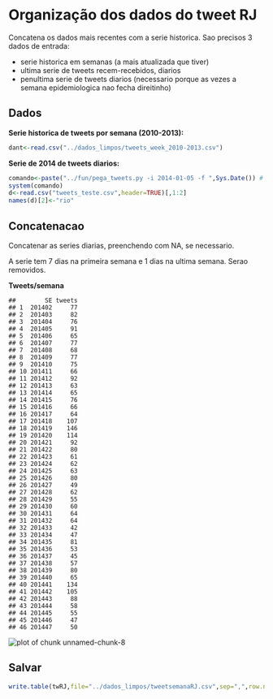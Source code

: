 Organização dos dados do tweet RJ
===================================
Concatena os dados mais recentes com a serie historica. Sao precisos 3 dados de entrada:
- serie historica em semanas (a mais atualizada que tiver)
- ultima serie de tweets recem-recebidos, diarios
- penultima serie de tweets diarios (necessario porque as vezes a semana epidemiologica nao fecha direitinho) 





Dados 
-----

**Serie historica de tweets por semana (2010-2013):**

```r
dant<-read.csv("../dados_limpos/tweets_week_2010-2013.csv")
```

**Serie de 2014 de tweets diarios:**

```r
comando<-paste("../fun/pega_tweets.py -i 2014-01-05 -f ",Sys.Date()) # primeira SE de 2014 ate hoje
system(comando)
d<-read.csv("tweets_teste.csv",header=TRUE)[,1:2]
names(d)[2]<-"rio"
```

Concatenacao
------------

Concatenar as series diarias, preenchendo com NA, se necessario.




A serie tem 7 dias na primeira semana e 1 dias na ultima semana. Serao removidos.

**Tweets/semana**

```
##        SE tweets
## 1  201402     77
## 2  201403     82
## 3  201404     76
## 4  201405     91
## 5  201406     65
## 6  201407     77
## 7  201408     68
## 8  201409     77
## 9  201410     75
## 10 201411     66
## 11 201412     92
## 12 201413     63
## 13 201414     65
## 14 201415     76
## 15 201416     66
## 16 201417     64
## 17 201418    107
## 18 201419    146
## 19 201420    114
## 20 201421     92
## 21 201422     80
## 22 201423     61
## 23 201424     62
## 24 201425     63
## 25 201426     80
## 26 201427     49
## 27 201428     62
## 28 201429     55
## 29 201430     60
## 30 201431     64
## 31 201432     64
## 32 201433     42
## 33 201434     47
## 34 201435     81
## 35 201436     53
## 36 201437     45
## 37 201438     57
## 38 201439     80
## 39 201440     65
## 40 201441    134
## 41 201442    105
## 42 201443     88
## 43 201444     58
## 44 201445     55
## 45 201446     47
## 46 201447     50
```



![plot of chunk unnamed-chunk-8](figure/unnamed-chunk-8-1.png) 

Salvar
------


```r
write.table(twRJ,file="../dados_limpos/tweetsemanaRJ.csv",sep=",",row.names=FALSE)
```

